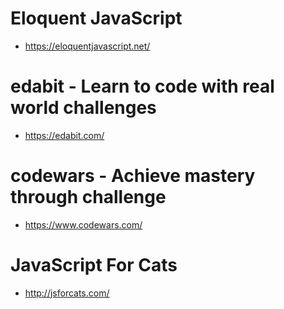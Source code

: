 # Eloquent JavaScript
- https://eloquentjavascript.net/

# edabit - Learn to code with real world challenges
- https://edabit.com/

# codewars - Achieve mastery through challenge
- https://www.codewars.com/

# JavaScript For Cats
- http://jsforcats.com/